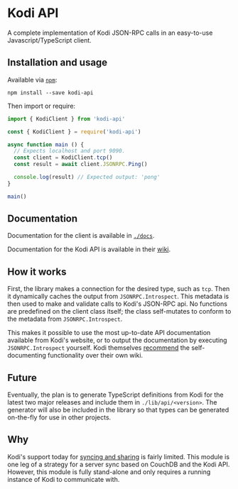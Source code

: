 # Kodi API

A complete implementation of Kodi JSON-RPC calls in an easy-to-use Javascript/TypeScript client.

## Installation and usage

Available via [`npm`](https://www.npmjs.com/package/kodi-api):

```shell
npm install --save kodi-api
```

Then import or require:

```typescript
import { KodiClient } from 'kodi-api'
```

```javascript
const { KodiClient } = require('kodi-api')

async function main () {
  // Expects localhost and port 9090.
  const client = KodiClient.tcp()
  const result = await client.JSONRPC.Ping()

  console.log(result) // Expected output: 'pong'
}

main()
```

## Documentation

Documentation for the client is available in [`./docs`](https://aaronhuggins.github.io/kodi-api/).

Documentation for the Kodi API is available in their [wiki](https://kodi.wiki/view/JSON-RPC_API/v10).

## How it works

First, the library makes a connection for the desired type, such as `tcp`. Then it dynamically caches the output from `JSONRPC.Introspect`. This metadata is then used to make and validate calls to Kodi's JSON-RPC api. No functions are predefined on the client class itself; the class self-mutates to conform to the metadata from `JSONRPC.Introspect`.

This makes it possible to use the most up-to-date API documentation available from Kodi's website, or to output the documentation by executing `JSONRPC.Introspect` yourself. Kodi themselves [recommend](https://kodi.wiki/view/JSON-RPC_API#Documentation) the self-documenting functionality over their own wiki.

## Future

Eventually, the plan is to generate TypeScript definitions from Kodi for the latest two major releases and include them in `./lib/api/<version>`. The generator will also be included in the library so that types can be generated on-the-fly for use in other projects.

## Why

Kodi's support today for [syncing and sharing](https://kodi.wiki/view/Syncing_and_sharing) is fairly limited. This module is one leg of a strategy for a server sync based on CouchDB and the Kodi API. However, this module is fully stand-alone and only requires a running instance of Kodi to communicate with.

